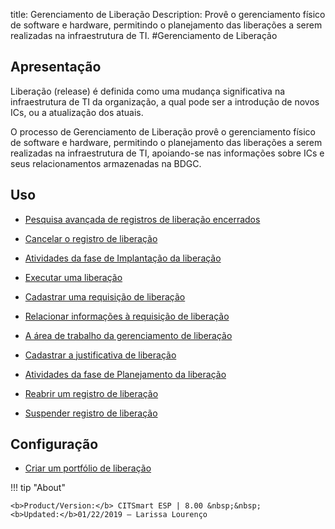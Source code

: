 title: Gerenciamento de Liberação
Description: Provê o gerenciamento físico de software e hardware, permitindo o planejamento das liberações a serem realizadas na infraestrutura de TI.
#Gerenciamento de Liberação


Apresentação
------------

Liberação (release) é definida como uma mudança significativa na infraestrutura
de TI da organização, a qual pode ser a introdução de novos ICs, ou a
atualização dos atuais.

O processo de Gerenciamento de Liberação provê o gerenciamento físico de
software e hardware, permitindo o planejamento das liberações a serem realizadas
na infraestrutura de TI, apoiando-se nas informações sobre ICs e seus
relacionamentos armazenadas na BDGC.


Uso
-------

- [Pesquisa avançada de registros de liberação encerrados](/pt-br/citsmart-esp-8/processes/release/use/advanced-search-for-release.html)
 
- [Cancelar o registro de liberação](/pt-br/citsmart-esp-8/processes/release/use/cancel-release.html)

- [Atividades da fase de Implantação da liberação](/pt-br/citsmart-esp-8/processes/release/use/deployment-release-activities.html)

- [Executar uma liberação](/pt-br/citsmart-esp-8/processes/release/use/execute-release.html)

- [Cadastrar uma requisição de liberação](/pt-br/citsmart-esp-8/processes/release/use/register-release-request.html)

- [Relacionar informações à requisição de liberação](/pt-br/citsmart-esp-8/processes/release/use/relate-information-to-release.html)
   
- [A área de trabalho da gerenciamento de liberação](/pt-br/citsmart-esp-8/processes/release/use/release-desktop.html)
   
- [Cadastrar a justificativa de liberação](/pt-br/citsmart-esp-8/processes/release/use/release-justification.html)

- [Atividades da fase de Planejamento da liberação](/pt-br/citsmart-esp-8/processes/release/use/release-planning-activities.html)
   
- [Reabrir um registro de liberação](/pt-br/citsmart-esp-8/processes/release/use/reopen-release.html)

- [Suspender registro de liberação](/pt-br/citsmart-esp-8/processes/release/use/suspend-release.html)

Configuração
-----------------

- [Criar um portfólio de liberação](/en-us/site/citsmart-esp-8/processes/release/configuration/release-portfolio.html)
  
!!! tip "About"

    <b>Product/Version:</b> CITSmart ESP | 8.00 &nbsp;&nbsp;
    <b>Updated:</b>01/22/2019 – Larissa Lourenço

